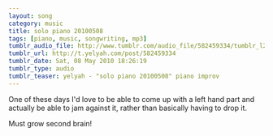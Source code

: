 ```yaml
---
layout: song
category: music
title: solo piano 20100508
tags: [piano, music, songwriting, mp3]
tumblr_audio_file: http://www.tumblr.com/audio_file/582459334/tumblr_l24jrvp6CP1qzo4ep
tumblr_url: http://t.yelyah.com/post/582459334
tumblr_date: Sat, 08 May 2010 18:26:19
tumblr_type: audio
tumblr_teaser: yelyah - "solo piano 20100508" piano improv
---
```

One of these days I'd love to be able to come up with a left hand part and actually be able to jam against it, rather than basically having to drop it.

Must grow second brain!
